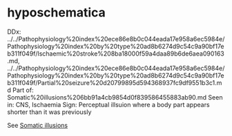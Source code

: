 # hyposchematica

DDx: ../../Pathophysiology%20index%20ece86e8b0c044eada17e958a6ec5984e/Pathophysiology%20index%20by%20type%20ad8b6274d9c54c9a90bf17eb311f049f/Ischaemic%20stroke%208ba18000f59a4daa89b6de6aea090163.md, ../../Pathophysiology%20index%20ece86e8b0c044eada17e958a6ec5984e/Pathophysiology%20index%20by%20type%20ad8b6274d9c54c9a90bf17eb311f049f/Partial%20seizure%20d20799895d594368937fc9df9551b3c1.md
Part of: Somatic%20illusions%206bb91a4cb9854d0f839586455883ab90.md
Seen in: CNS, Ischaemia
Sign: Perceptual illsuion where a body part appears shorter than it was previously

See  [Somatic illusions](Somatic%20illusions%206bb91a4cb9854d0f839586455883ab90.md)
